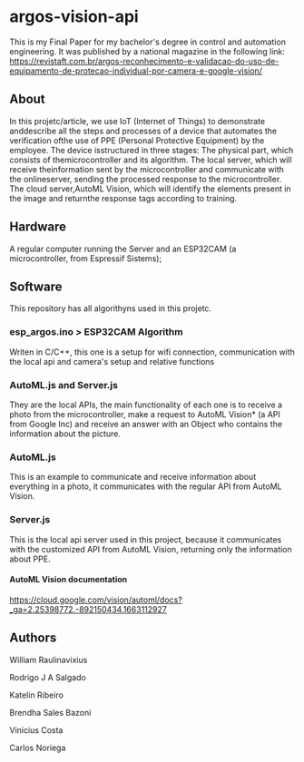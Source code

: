 # argos-vision-api
  This is my Final Paper for my bachelor's degree in control and automation engineering. It was published by a national magazine in the following link:
https://revistaft.com.br/argos-reconhecimento-e-validacao-do-uso-de-equipamento-de-protecao-individual-por-camera-e-google-vision/

## About
  In this projetc/article, we use IoT (Internet of Things) to demonstrate anddescribe all the steps and processes of a device that automates the verification ofthe use of PPE (Personal Protective Equipment) by the employee. The device isstructured in three stages: The physical part, which consists of themicrocontroller and its algorithm. The local server, which will receive theinformation sent by the microcontroller and communicate with the onlineserver, sending the processed response to the microcontroller. The cloud server,AutoML Vision, which will identify the elements present in the image and returnthe response tags according to training.

## Hardware
  A regular computer running the Server and an ESP32CAM (a microcontroller, from Espressif Sistems);

## Software
  This repository has all algorithyns used in this projetc.

### esp_argos.ino > ESP32CAM Algorithm
  Writen in C/C++, this one is a setup for wifi connection, communication with the local api and camera's setup and relative functions

### AutoML.js and Server.js
  They are the local APIs, the main functionality of each one is to receive a photo from the microcontroller, make a request to AutoML Vision* (a API from Google Inc) and receive an answer with an Object who contains the information about the picture.

### AutoML.js 
This is an example to communicate and receive information about everything in a photo, it communicates with the regular API from AutoML Vision.
### Server.js 
This is the local api server used in this project, because it communicates with the customized API from AutoML Vision, returning only the information about PPE.


#### AutoML Vision documentation
https://cloud.google.com/vision/automl/docs?_ga=2.25398772.-892150434.1663112927

## Authors
William Raulinavixius

Rodrigo J A Salgado

Katelin Ribeiro

Brendha Sales Bazoni

Vinicius Costa

Carlos Noriega
